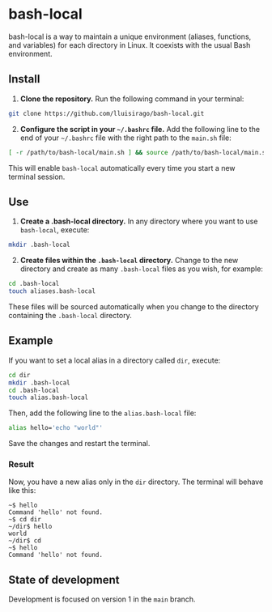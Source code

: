 # bash-local

bash-local is a way to maintain a unique environment (aliases, functions, and variables) for each directory in Linux. It coexists with the usual Bash environment.

## Install

1. **Clone the repository.** Run the following command in your terminal:

```bash
git clone https://github.com/lluisirago/bash-local.git
```

2. **Configure the script in your `~/.bashrc` file.** Add the following line to the end of your `~/.bashrc` file with the right path to the `main.sh` file:

```bash
[ -r /path/to/bash-local/main.sh ] && source /path/to/bash-local/main.sh
```

This will enable `bash-local` automatically every time you start a new terminal session.

## Use

1. **Create a .bash-local directory.** In any directory where you want to use `bash-local`, execute:

```bash
mkdir .bash-local
```

2. **Create files within the `.bash-local` directory.** Change to the new directory and create as many `.bash-local` files as you wish, for example:

```bash
cd .bash-local
touch aliases.bash-local
```

These files will be sourced automatically when you change to the directory containing the `.bash-local` directory.

## Example

If you want to set a local alias in a directory called `dir`, execute:

```bash
cd dir
mkdir .bash-local
cd .bash-local
touch alias.bash-local
```

Then, add the following line to the `alias.bash-local` file:

```sh
alias hello='echo "world"'
```

Save the changes and restart the terminal.

### Result

Now, you have a new alias only in the `dir` directory. The terminal will behave like this: 

```
~$ hello
Command 'hello' not found.
~$ cd dir
~/dir$ hello
world
~/dir$ cd
~$ hello
Command 'hello' not found.
```

## State of development

Development is focused on version 1 in the `main` branch.
